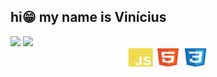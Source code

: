 ## hi😁 my name is Vinícius

<div>
  <img height = "140em" src = "https://github-readme-stats.vercel.app/api?username=VINNICIUSDev&show_icons=true&theme=radical">
  <img height = "140em" src = "https://github-readme-stats.vercel.app/api/top-langs/?username=VINNICIUSDev&layout=compact&theme=radical">
</div>


 <!-- icons -->
 <div align="center">
  <img align="center" alt="Rafa-Js" height="30" width="40" src="https://raw.githubusercontent.com/devicons/devicon/master/icons/javascript/javascript-plain.svg">
  <img align="center" alt="Rafa-HTML" height="30" width="40" src="https://raw.githubusercontent.com/devicons/devicon/master/icons/html5/html5-original.svg">
  <img align="center" alt="Rafa-CSS" height="30" width="40" src="https://raw.githubusercontent.com/devicons/devicon/master/icons/css3/css3-original.svg">
</div>

<!-- redes sociais -->

